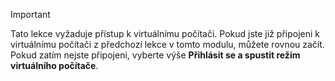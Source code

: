 > [!IMPORTANT]
> Tato lekce vyžaduje přístup k virtuálnímu počítači. Pokud jste již připojeni k virtuálnímu počítači z předchozí lekce v tomto modulu, můžete rovnou začít. Pokud zatím nejste připojeni, vyberte výše **Přihlásit se a spustit režim virtuálního počítače**.
